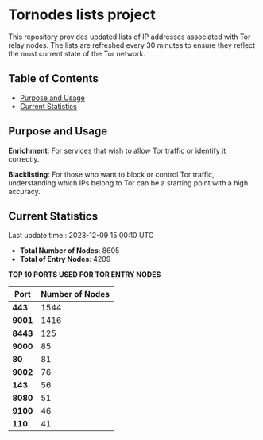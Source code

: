 # Tornodes lists project

This repository provides updated lists of IP addresses associated with Tor relay nodes. The lists are refreshed every 30 minutes to ensure they reflect the most current state of the Tor network.

## Table of Contents

- [Purpose and Usage](#purpose-and-usage)
- [Current Statistics](#current-statistics)


## Purpose and Usage

**Enrichment**: For services that wish to allow Tor traffic or identify it correctly.

**Blacklisting**: For those who want to block or control Tor traffic, understanding which IPs belong to Tor can be a starting point with a high accuracy.

## Current Statistics

Last update time : 2023-12-09 15:00:10 UTC

- **Total Number of Nodes**: 8605
- **Total of Entry Nodes**: 4209

**TOP 10 PORTS USED FOR TOR ENTRY NODES**

| **Port** | **Number of Nodes** |
|------|-----------------|
| **443**   | 1544  |
| **9001**   | 1416  |
| **8443**   | 125  |
| **9000**   | 85  |
| **80**   | 81  |
| **9002**   | 76  |
| **143**   | 56  |
| **8080**   | 51  |
| **9100**   | 46  |
| **110**   | 41  |


